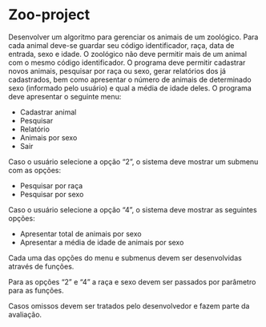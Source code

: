 # Zoo-project

Desenvolver um algoritmo para gerenciar os animais de um zoológico. Para cada
animal deve-se guardar seu código identificador, raça, data de entrada, sexo e
idade. O zoológico não deve permitir mais de um animal com o mesmo código
identificador. O programa deve permitir cadastrar novos animais, pesquisar por
raça ou sexo, gerar relatórios dos já cadastrados, bem como apresentar o número
de animais de determinado sexo (informado pelo usuário) e qual a média de idade
deles. O programa deve apresentar o seguinte menu:

- Cadastrar animal
- Pesquisar
- Relatório
- Animais por sexo
- Sair

Caso o usuário selecione a opção “2”, o sistema deve mostrar um submenu com as opções:
- Pesquisar por raça
- Pesquisar por sexo

Caso o usuário selecione a opção “4”, o sistema deve mostrar as seguintes opções:
- Apresentar total de animais por sexo
- Apresentar a média de idade de animais por sexo


Cada uma das opções do menu e submenus devem ser desenvolvidas através de funções.

Para as opções “2” e “4” a raça e sexo devem ser passados por parâmetro para as funções.

Casos omissos devem ser tratados pelo desenvolvedor e fazem parte da avaliação.
